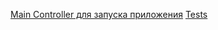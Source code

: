 [Main Controller для запуска приложения](https://github.com/balejkoIlya/homeworkylab/blob/master/ylabHomeworkeOne/src/main/java/com/balejko/ylab/habittracker/HabitTrackerApp.java)
[Tests](https://github.com/balejkoIlya/homeworkylab/tree/master/ylabHomeworkeOne/src/test/java)
